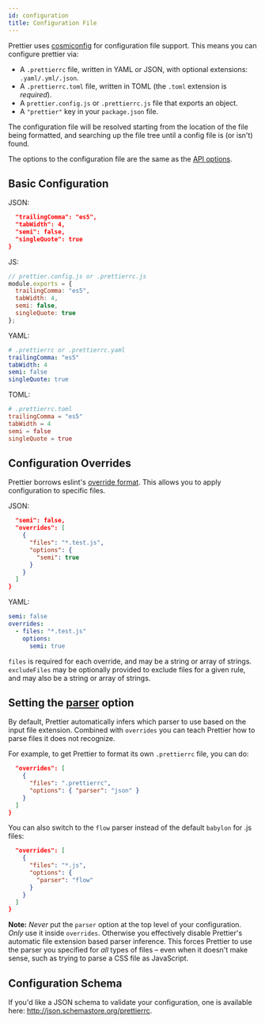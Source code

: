 ```yaml
---
id: configuration
title: Configuration File
---
```


Prettier uses [cosmiconfig](https://github.com/davidtheclark/cosmiconfig) for configuration file support. This means you can configure prettier via:

- A `.prettierrc` file, written in YAML or JSON, with optional extensions: `.yaml/.yml/.json`.
- A `.prettierrc.toml` file, written in TOML (the `.toml` extension is _required_).
- A `prettier.config.js` or `.prettierrc.js` file that exports an object.
- A `"prettier"` key in your `package.json` file.

The configuration file will be resolved starting from the location of the file being formatted, and searching up the file tree until a config file is (or isn't) found.

The options to the configuration file are the same as the [API options](options.md).

## Basic Configuration

JSON:

```json {
  "trailingComma": "es5",
  "tabWidth": 4,
  "semi": false,
  "singleQuote": true
}
```

JS:

```js
// prettier.config.js or .prettierrc.js
module.exports = {
  trailingComma: "es5",
  tabWidth: 4,
  semi: false,
  singleQuote: true
};
```

YAML:

```yaml
# .prettierrc or .prettierrc.yaml
trailingComma: "es5"
tabWidth: 4
semi: false
singleQuote: true
```

TOML:

```toml
# .prettierrc.toml
trailingComma = "es5"
tabWidth = 4
semi = false
singleQuote = true
```

## Configuration Overrides

Prettier borrows eslint's [override format](http://eslint.org/docs/user-guide/configuring#example-configuration). This allows you to apply configuration to specific files.

JSON:

```json {
  "semi": false,
  "overrides": [
    {
      "files": "*.test.js",
      "options": {
        "semi": true
      }
    }
  ]
}
```

YAML:

```yaml
semi: false
overrides:
  - files: "*.test.js"
    options:
      semi: true
```

`files` is required for each override, and may be a string or array of strings. `excludeFiles` may be optionally provided to exclude files for a given rule, and may also be a string or array of strings.

## Setting the [parser](options.md#parser) option

By default, Prettier automatically infers which parser to use based on the input file extension. Combined with `overrides` you can teach Prettier how to parse files it does not recognize.

For example, to get Prettier to format its own `.prettierrc` file, you can do:

```json {
  "overrides": [
    {
      "files": ".prettierrc",
      "options": { "parser": "json" }
    }
  ]
}
```

You can also switch to the `flow` parser instead of the default `babylon` for .js files:

```json {
  "overrides": [
    {
      "files": "*.js",
      "options": {
        "parser": "flow"
      }
    }
  ]
}
```

**Note:** _Never_ put the `parser` option at the top level of your configuration. _Only_ use it inside `overrides`. Otherwise you effectively disable Prettier's automatic file extension based parser inference. This forces Prettier to use the parser you specified for _all_ types of files – even when it doesn't make sense, such as trying to parse a CSS file as JavaScript.

## Configuration Schema

If you'd like a JSON schema to validate your configuration, one is available here: http://json.schemastore.org/prettierrc.
